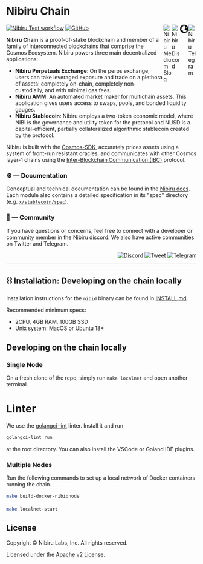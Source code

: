 # Nibiru Chain          <!-- omit in toc -->

<!--  
<p align="center">
 <img src="./nibiru-logo.svg" width="300"> 
</p>
<h1 align="center">Nibiru Protocol</h1>
-->

[![Nibiru Test workflow][go-unit-tests-badge]][go-unit-tests-workflow]
[![GitHub][license-badge]](https://github.com/NibiruChain/nibiru/blob/master/LICENSE.md)
[<img align="right" alt="Nibiru Telegram" width="22px" src="https://cdn.jsdelivr.net/npm/simple-icons@3.13.0/icons/telegram.svg" />][nibiru-telegram]
[<img align="right" alt="Personal Website" width="22px" src="https://raw.githubusercontent.com/iconic/open-iconic/master/svg/globe.svg" />][nibiru-website]
[<img align="right" alt="Nibiru Discord" width="22px" src="https://cdn.jsdelivr.net/npm/simple-icons@v3/icons/discord.svg" />][nibiru-discord]
[<img align="right" alt="Nibiru Medium Blog" width="22px" src="https://cdn.jsdelivr.net/npm/simple-icons@3.13.0/icons/medium.svg" />][nibiru-medium]

**Nibiru Chain** is a proof-of-stake blockchain and member of a family of interconnected blockchains that comprise the Cosmos Ecosystem. Nibiru powers three main decentralized applications:

- **Nibiru Perpetuals Exchange**: On the perps exchange, users can take leveraged exposure and trade on a plethora of assets: completely on-chain, completely non-custodially, and with minimal gas fees.
- **Nibiru AMM**: An automated market maker for multichain assets. This application gives users access to swaps, pools, and bonded liquidity gauges.
- **Nibiru Stablecoin**: Nibiru employs a two-token economic model, where NIBI is the governance and utility token for the protocol and NUSD is a capital-efficient, partially collateralized algorithmic stablecoin created by the protocol.

Nibiru is built with the [Cosmos-SDK][cosmos-sdk-repo], accurately prices assets using a system of front-run resistant oracles, and communicates with other Cosmos layer-1 chains using the [Inter-Blockchain Communication (IBC)](https://github.com/cosmos/ibc) protocol.  

### ⚙️ — Documentation

Conceptual and technical documentation can be found in the [Nibiru docs](https://docs.nibiru.io). Each module also contains a detailed specification in its "spec" directory (e.g. [`x/stablecoin/spec`](https://github.com/NibiruChain/nibiru/tree/master/x/stablecoin/spec)).

### 💬 — Community

If you have questions or concerns, feel free to connect with a developer or community member in the [Nibiru discord][nibiru-discord]. We also have active communities on Twitter and Telegram.

<!-- Markdown versions of the social badges 
[![description][discord-badge]][nibiru-discord] 
[![description][twitter-badge]][nibiru-twitter] 
[![description][telegram-badge]][nibiru-telegram]
-->

<p style="text-align:right">
<a href="https://discord.com/invite/pgArXgAxDD"><img src="https://img.shields.io/badge/Discord-7289DA?&logo=discord&logoColor=white" alt="Discord" height="22"/></a>
<a href="https://twitter.com/NibiruChain"><img src="https://img.shields.io/badge/Twitter-1DA1F2?&logo=twitter&logoColor=white" alt="Tweet" height="22"/></a>
<a href="example.com"><img src="https://img.shields.io/badge/Telegram-2CA5E0?&logo=telegram&logoColor=white" alt="Telegram" height="22"/></a>
</p>

----

## ⛓️ Installation: Developing on the chain locally

Installation instructions for the `nibid` binary can be found in [INSTALL.md](./INSTALL.md).

Recommended minimum specs:

- 2CPU, 4GB RAM, 100GB SSD
- Unix system: MacOS or Ubuntu 18+

## Developing on the chain locally

### Single Node

On a fresh clone of the repo, simply run `make localnet` and open another terminal.  

# Linter

We use the [golangci-lint](https://golangci-lint.run/) linter. Install it and run

```sh
golangci-lint run
```

at the root directory. You can also install the VSCode or Goland IDE plugins.

### Multiple Nodes

Run the following commands to set up a local network of Docker containers running the chain.

```sh
make build-docker-nibidnode

make localnet-start
```

## License

Copyright © Nibiru Labs, Inc. All rights reserved.

Licensed under the [Apache v2 License](LICENSE.md).

[nibiru-medium]: example.com
[nibiru-telegram]: example.com
[nibiru-website]: https://github.com/NibiruChain
[license-badge]: https://img.shields.io/badge/License-Apache_2.0-blue.svg
[cosmos-sdk-repo]: https://github.com/cosmos/cosmos-sdk
[go-unit-tests-badge]: https://github.com/NibiruChain/nibiru/actions/workflows/go.yml/badge.svg
[go-unit-tests-workflow]: https://github.com/NibiruChain/nibiru/actions/workflows/go.yml
[nibiru-twitter]: https://twitter.com/NibiruChain
[nibiru-discord]: https://discord.com/invite/pgArXgAxDD

[discord-badge]: https://img.shields.io/badge/Discord-7289DA?&logo=discord&logoColor=white
[twitter-badge]: https://img.shields.io/badge/Twitter-1DA1F2?&logo=twitter&logoColor=white
[telegram-badge]: https://img.shields.io/badge/Telegram-2CA5E0?&logo=telegram&logoColor=white

<!--
[![Twitter Follow](https://img.shields.io/twitter/follow/nibiru_platform.svg?label=Follow&style=social)][nibiru-twitter]

[![version](https://img.shields.io/github/tag/nibiru-labs/nibiru.svg)](https://github.com/NibiruChain/nibiru/releases/latest)

[![Go Report Card](https://goreportcard.com/badge/github.com/NibiruChain/nibiru)](https://goreportcard.com/report/github.com/NibiruChain/nibiru) 

[![API Reference](https://godoc.org/github.com/NibiruChain/nibiru?status.svg)](https://godoc.org/github.com/NibiruChain/nibiru)

[![Discord Chat](https://img.shields.io/discord/704389840614981673.svg)][nibiru-discord]
-->